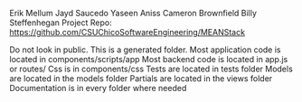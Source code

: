 Erik Mellum
Jayd Saucedo
Yaseen Aniss
Cameron Brownfield
Billy Steffenhegan
Project Repo:
https://github.com/CSUChicoSoftwareEngineering/MEANStack

Do not look in public. This is a generated folder.
Most application code is located in components/scripts/app
Most backend code is located in app.js or routes/
Css is in components/css
Tests are located in tests folder
Models are located in the models folder
Partials are located in the views folder
Documentation is in every folder where needed


